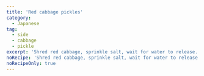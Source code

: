 ```yaml
---
title: 'Red cabbage pickles'
category:
  - Japanese
tag:
  - side
  - cabbage
  - pickle
excerpt: 'Shred red cabbage, sprinkle salt, wait for water to release. Squeeze water out. Add rice vinegar, olive oil, honey.'
noRecipe: 'Shred red cabbage, sprinkle salt, wait for water to release. Squeeze water out. Add rice vinegar, olive oil, honey.'
noRecipeOnly: true
---
```

